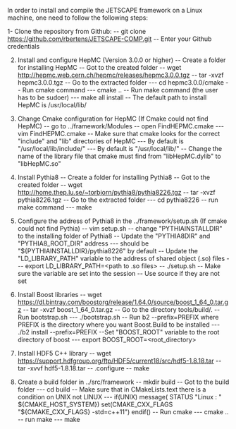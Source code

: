 In order to install and compile the JETSCAPE framework on a Linux machine, one need to follow the following steps:

1- Clone the repository from Github:
-- git clone https://github.com/rbertens/JETSCAPE-COMP.git
-- Enter your Github credentials 

2. Install and configure HepMC (Version 3.0.0 or higher)
-- Create a folder for installing HepMC
-- Got to the created folder
-- wget http://hepmc.web.cern.ch/hepmc/releases/hepmc3.0.0.tgz
-- tar -xvzf hepmc3.0.0.tgz
-- Go to the extracted folder 
--- cd hepmc3.0.0/cmake
--  Run cmake command
--- cmake ..
-- Run make command (the user has to be sudoer)
--- make all install
-- The default path to install HepMC is /usr/local/lib/ 

3. Change Cmake configuration for HepMC (If Cmake could not find HepMC)
-- go to ../framework/Modules
-- open FindHEPMC.cmake
--- vim FindHEPMC.cmake
-- Make sure that cmake looks for the correct "include" and "lib" directories of HepMC
--- By default is "/usr/local/lib/include/"
--- By default is "/usr/local/lib/"
-- Change the name of the library file that cmake must find from "libHepMC.dylib" to "libHepMC.so"


4. Install Pythia8
-- Create a folder for installing Pythia8
-- Got to the created folder
-- wget http://home.thep.lu.se/~torbjorn/pythia8/pythia8226.tgz
-- tar -xvzf pythia8226.tgz
-- Go to the extracted folder 
--- cd pythia8226
-- run make command
--- make

5. Configure the address of Pythia8 in the ../framework/setup.sh (If cmake could not find Pythia)
-- vim setup.sh
-- change "PYTHIAINSTALLDIR" to the installing folder of Pythia8
-- Update the "PYTHIA8DIR" and "PYTHIA8_ROOT_DIR" address
--- should be "${PYTHIAINSTALLDIR}/pythia8226" by default
-- Update the "LD_LIBRARY_PATH" variable to the address of shared object (.so) files
---  export LD_LIBRARY_PATH=<path to .so files>
-- ./setup.sh
-- Make sure the variable are set into the session
-- Use source if they are not set

6. Install Boost libraries
-- wget https://dl.bintray.com/boostorg/release/1.64.0/source/boost_1_64_0.tar.gz 
-- tar -xvzf boost_1_64_0.tar.gz
-- Go to the directory tools/build/.
-- Run bootstrap.sh 
--- ./bootstrap.sh 
-- Run b2 --prefix=PREFIX where PREFIX is the directory where you want Boost.Build to be installed
--- ./b2 install --prefix=PREFIX
--Set "BOOST_ROOT" variable to the root directory of boost
--- export BOOST_ROOT=<root_directory> 

7. Install HDF5 C++ library
-- wget https://support.hdfgroup.org/ftp/HDF5/current18/src/hdf5-1.8.18.tar
-- tar -xvvf hdf5-1.8.18.tar
-- .configure
-- make

8. Create a build folder in ../src/framework
-- mkdir build
-- Got to the build folder
--- cd build
-- Make sure that in CMakeLists.text there is a condition on UNIX not LINUX
--- if(UNIX) 
     message( STATUS "Linux : " ${CMAKE_HOST_SYSTEM})
     set(CMAKE_CXX_FLAGS "${CMAKE_CXX_FLAGS} -std=c++11")
    endif()
-- Run cmake
--- cmake ..
-- run make
--- make

